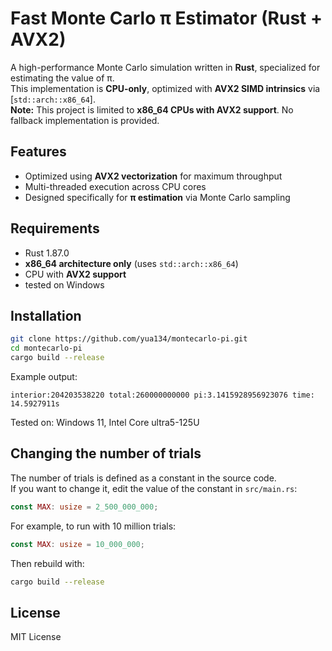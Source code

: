 # Fast Monte Carlo π Estimator (Rust + AVX2)

A high-performance Monte Carlo simulation written in **Rust**, specialized for estimating the value of π.  
This implementation is **CPU-only**, optimized with **AVX2 SIMD intrinsics** via [`std::arch::x86_64`].  
**Note:** This project is limited to **x86_64 CPUs with AVX2 support**. No fallback implementation is provided.

## Features
- Optimized using **AVX2 vectorization** for maximum throughput
- Multi-threaded execution across CPU cores
- Designed specifically for **π estimation** via Monte Carlo sampling

## Requirements
- Rust 1.87.0
- **x86_64 architecture only** (uses `std::arch::x86_64`)  
- CPU with **AVX2 support**   
- tested on Windows  

## Installation
```bash
git clone https://github.com/yua134/montecarlo-pi.git
cd montecarlo-pi
cargo build --release
```

Example output:
```
interior:204203538220 total:260000000000 pi:3.1415928956923076 time: 14.5927911s
```
Tested on: Windows 11, Intel Core ultra5-125U

## Changing the number of trials
The number of trials is defined as a constant in the source code.  
If you want to change it, edit the value of the constant in `src/main.rs`:

```rust
const MAX: usize = 2_500_000_000;
```

For example, to run with 10 million trials:

```rust
const MAX: usize = 10_000_000;
```

Then rebuild with:

```bash
cargo build --release
```

## License
MIT License
